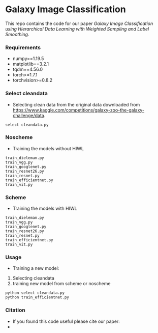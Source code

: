 # Galaxy Image Classification

This repo contains the code for our paper *Galaxy Image Classification using Hierarchical Data Learning with Weighted Sampling and Label Smoothing*.

### Requirements

- numpy==1.19.5
- matplotlib==3.2.1
- tqdm==4.56.0
- torch>=1.7.1
- torchvision>=0.8.2

### Select cleandata

- Selecting clean data from the original data downloaded from https://www.kaggle.com/competitions/galaxy-zoo-the-galaxy-challenge/data.
```
select cleandata.py
```

### Noscheme
- Training the models without HIWL
```
train_dieleman.py
train_vgg.py
train_googlenet.py
train_resnet26.py
train_resnet.py
train_efficientnet.py
train_vit.py

```


### Scheme
- Training the models with HIWL
```
train_dieleman.py
train_vgg.py
train_googlenet.py
train_resnet26.py
train_resnet.py
train_efficientnet.py
train_vit.py

```



### Usage

- Training a new model:
1. Selecting cleandata
2. training new model from scheme or noscheme
  ```shell
  python select cleandata.py
  python train_efficientnet.py
  ```

### Citation

- If you found this code useful please cite our paper: 
- 

